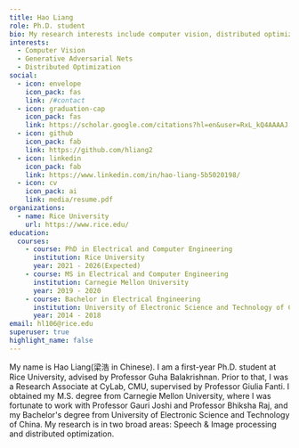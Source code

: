 ```yaml
---
title: Hao Liang
role: Ph.D. student
bio: My research interests include computer vision, distributed optimization.
interests:
  - Computer Vision
  - Generative Adversarial Nets
  - Distributed Optimization
social:
  - icon: envelope
    icon_pack: fas
    link: /#contact
  - icon: graduation-cap
    icon_pack: fas
    link: https://scholar.google.com/citations?hl=en&user=RxL_kQ4AAAAJ
  - icon: github
    icon_pack: fab
    link: https://github.com/hliang2
  - icon: linkedin
    icon_pack: fab
    link: https://www.linkedin.com/in/hao-liang-5b5020198/
  - icon: cv
    icon_pack: ai
    link: media/resume.pdf
organizations:
  - name: Rice University
    url: https://www.rice.edu/
education:
  courses:
    - course: PhD in Electrical and Computer Engineering
      institution: Rice University
      year: 2021 - 2026(Expected)
    - course: MS in Electrical and Computer Engineering
      institution: Carnegie Mellon University
      year: 2019 - 2020
    - course: Bachelor in Electrical Engineering
      institution: University of Electronic Science and Technology of China
      year: 2014 - 2018
email: hl106@rice.edu
superuser: true
highlight_name: false
---
```

My name is Hao Liang(梁浩 in Chinese). I am a first-year Ph.D. student at Rice University, advised by Professor Guha Balakrishnan. Prior to that, I was a Research Associate at CyLab, CMU, supervised by Professor Giulia Fanti. I obtained my M.S. degree from Carnegie Mellon University, where I was fortunate to work with Professor Gauri Joshi and Professor Bhiksha Raj, and my Bachelor's degree from University of Electronic Science and Technology of China. My research is in two broad areas: Speech & Image processing and distributed optimization.